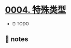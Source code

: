 # [0004. 特殊类型](https://github.com/Tdahuyou/TNotes.typescript/tree/main/notes/0004.%20%E7%89%B9%E6%AE%8A%E7%B1%BB%E5%9E%8B)

- ⏰ TODO

## 📒 notes
